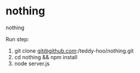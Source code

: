 nothing
=======

nothing

Run step:
1. git clone git@github.com:/teddy-hoo/nothing.git
2. cd nothing && npm install
3. node server.js
